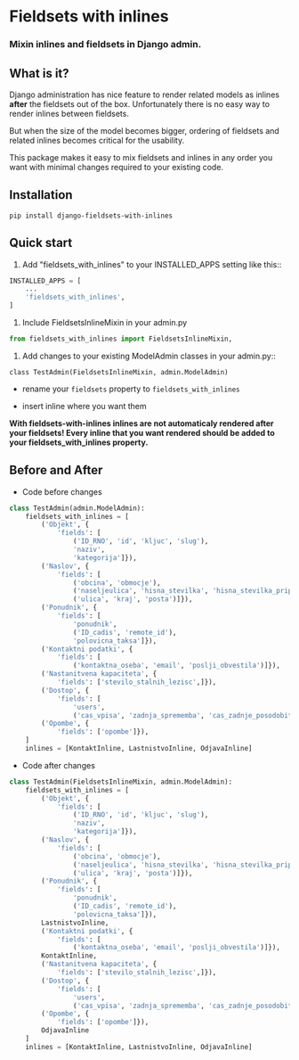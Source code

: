 # Fieldsets with inlines
### Mixin inlines and fieldsets in Django admin.

## What is it?

Django administration has nice feature to render related models as inlines
**after** the fieldsets out of the box. Unfortunately there is no easy
way to render inlines between fieldsets.

But when the size of the model becomes bigger, ordering of fieldsets and
related inlines becomes critical for the usability.

This package makes it easy to mix fieldsets and inlines in any order
you want with minimal changes required to your existing code.


## Installation

    pip install django-fieldsets-with-inlines

## Quick start

1. Add "fieldsets_with_inlines" to your INSTALLED_APPS setting like this::

```python
INSTALLED_APPS = [
    ...
    'fieldsets_with_inlines',
]
```

1. Include FieldsetsInlineMixin in your admin.py

```python
from fieldsets_with_inlines import FieldsetsInlineMixin,
```

1. Add changes to your existing ModelAdmin classes in your admin.py::

```
class TestAdmin(FieldsetsInlineMixin, admin.ModelAdmin)
```

* rename your `fieldsets` property to `fieldsets_with_inlines`

* insert inline where you want them

**With fieldsets-with-inlines inlines are not automaticaly rendered after your
fieldsets! Every inline that you want rendered should be added to your
fieldsets_with_inlines property.**


## Before and After

* Code before changes

```python
class TestAdmin(admin.ModelAdmin):
    fieldsets_with_inlines = [
        ('Objekt', {
            'fields': [
                ('ID_RNO', 'id', 'kljuc', 'slug'),
                'naziv',
                'kategorija']}),
        ('Naslov', {
            'fields': [
                ('obcina', 'obmocje'),
                ('naseljeulica', 'hisna_stevilka', 'hisna_stevilka_pripona'),
                ('ulica', 'kraj', 'posta')]}),
        ('Ponudnik', {
            'fields': [
                'ponudnik',
                ('ID_cadis', 'remote_id'),
                'polovicna_taksa']}),
        ('Kontaktni podatki', {
            'fields': [
                ('kontaktna_oseba', 'email', 'poslji_obvestila')]}),
        ('Nastanitvena kapaciteta', {
            'fields': ['stevilo_stalnih_lezisc',]}),
        ('Dostop', {
            'fields': [
                'users',
                ('cas_vpisa', 'zadnja_sprememba', 'cas_zadnje_posodobitve')]}),
        ('Opombe', {
            'fields': ['opombe']}),
    ]
    inlines = [KontaktInline, LastnistvoInline, OdjavaInline]
```

* Code after changes

```python
class TestAdmin(FieldsetsInlineMixin, admin.ModelAdmin):
    fieldsets_with_inlines = [
        ('Objekt', {
            'fields': [
                ('ID_RNO', 'id', 'kljuc', 'slug'),
                'naziv',
                'kategorija']}),
        ('Naslov', {
            'fields': [
                ('obcina', 'obmocje'),
                ('naseljeulica', 'hisna_stevilka', 'hisna_stevilka_pripona'),
                ('ulica', 'kraj', 'posta')]}),
        ('Ponudnik', {
            'fields': [
                'ponudnik',
                ('ID_cadis', 'remote_id'),
                'polovicna_taksa']}),
        LastnistvoInline,
        ('Kontaktni podatki', {
            'fields': [
                ('kontaktna_oseba', 'email', 'poslji_obvestila')]}),
        KontaktInline,
        ('Nastanitvena kapaciteta', {
            'fields': ['stevilo_stalnih_lezisc',]}),
        ('Dostop', {
            'fields': [
                'users',
                ('cas_vpisa', 'zadnja_sprememba', 'cas_zadnje_posodobitve')]}),
        ('Opombe', {
            'fields': ['opombe']}),
        OdjavaInline
    ]
    inlines = [KontaktInline, LastnistvoInline, OdjavaInline]
```
